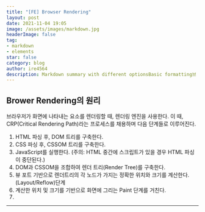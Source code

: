 ```yaml
---
title: "[FE] Browser Rendering"
layout: post
date: 2021-11-04 19:05
image: /assets/images/markdown.jpg
headerImage: false
tag:
- markdown
- elements
star: false
category: blog
author: ire4564
description: Markdown summary with different optionsBasic formatting브
---
```






## Brower Rendering의 원리

브라우저가 화면에 나타내는 요소를 렌더링할 때, 렌더링 엔진을 사용한다. 이 때, CRP(Critical Rendering Path)라는 프로세스를 채용하며 다음 단계들로 이루어진다.



1. HTML 파싱 후, DOM 트리를 구축한다.
2. CSS 파싱 후, CSSOM 트리를 구축한다.
3. JavaScript를 실행한다. (주의: HTML 중간에 스크립트가 있을 경우 HTML 파싱이 중단된다.)
4. DOM과 CSSOM을 조합하여 렌더 트리(Render Tree)를 구축한다.
5. 뷰 포트 기반으로 렌더트리의 각 노드가 가지는 정확한 위치와 크기를 계산한다. (Layout/Reflow)단계
6. 계산한 위치 및 크기를 기반으로 화면에 그리는 Paint 단계를 거친다.
7. 

-----

